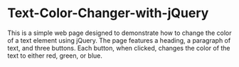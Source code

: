 # Text-Color-Changer-with-jQuery
This is a simple web page designed to demonstrate how to change the color of a text element using jQuery. The page features a heading, a paragraph of text, and three buttons. Each button, when clicked, changes the color of the text to either red, green, or blue.
